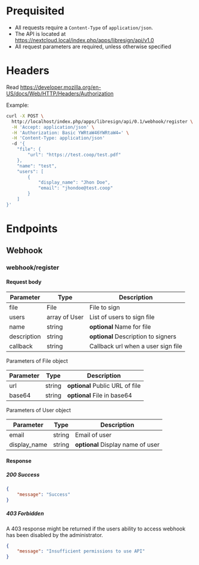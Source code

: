 # Prequisited

- All requests require a `Content-Type` of `application/json`.
- The API is located at https://nextcloud.local/index.php/apps/libresign/api/v1.0
- All request parameters are required, unless otherwise specified

# Headers

Read https://developer.mozilla.org/en-US/docs/Web/HTTP/Headers/Authorization

Example:

```bash
curl -X POST \
  http://localhost/index.php/apps/libresign/api/0.1/webhook/register \
  -H 'Accept: application/json' \
  -H 'Authorization: Basic YWRtaW46YWRtaW4=' \
  -H 'Content-Type: application/json'
  -d '{
	"file": {
		"url": "https://test.coop/test.pdf"
	},
	"name": "test",
	"users": [
		{
			"display_name": "Jhon Doe",
			"email": "jhondoe@test.coop"
		}
	]
}'
```

# Endpoints

## Webhook

### webhook/register

#### Request body

| Parameter   | Type          | Description                         |
| ----------- | ------------- | ----------------------------------- |
| file        | File          | File to sign                        |
| users       | array of User | List of users to sign file          |
| name        | string        | **optional** Name for file          |
| description | string        | **optional** Description to signers |
| callback    | string        | Callback url when a user sign file  |

Parameters of File object

| Parameter | Type   | Description                     |
| --------- | ------ | ------------------------------- |
| url       | string | **optional** Public URL of file |
| base64    | string | **optional** File in base64     |

Parameters of User object

| Parameter    | Type   | Description                       |
| ------------ | ------ | --------------------------------- |
| email        | string | Email of user                     |
| display_name | string | **optional** Display name of user |

#### Response

##### 200 Success

```json
{
    "message": "Success"
}
```

##### 403 Forbidden

A 403 response might be returned if the users ability to access webhook has been disabled by the administrator.

```json
{
    "message": "Insufficient permissions to use API"
}
```